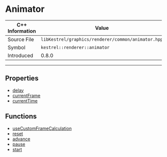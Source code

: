 
# Animator

| C++ Information | Value |
| --- | --- |
| Source File | `libKestrel/graphics/renderer/common/animator.hpp` |
| Symbol | `kestrel::renderer::animator` |
| Introduced | 0.8.0 |


---

## Properties

 - [delay](delay.md)
 - [currentFrame](currentFrame.md)
 - [currentTime](currentTime.md)

## Functions

 - [useCustomFrameCalculation](useCustomFrameCalculation.md)
 - [reset](reset.md)
 - [advance](advance.md)
 - [pause](pause.md)
 - [start](start.md)

